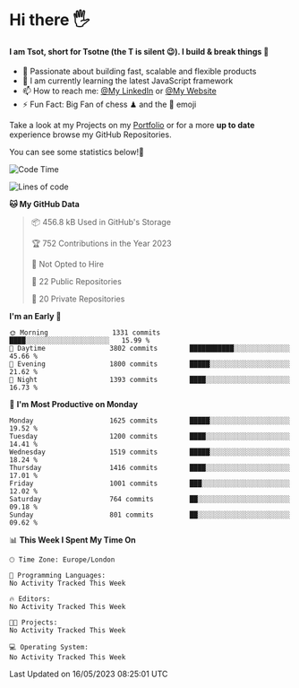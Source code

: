 # Hi there :raised_hand_with_fingers_splayed:
#### I am Tsot, short for Tsotne (the T is silent :wink:). I build & break things :space_invader:
- :telescope: Passionate about building fast, scalable and flexible products
- :seedling: I am currently learning the latest JavaScript framework 
- :mailbox: How to reach me: [@My LinkedIn](https://www.linkedin.com/in/tsotne-gvadzabia/) or [@My Website](https://tsotne.co.uk/contact)
- :zap: Fun Fact: Big Fan of chess ♟ and the 👾 emoji

Take a look at my Projects on my [Portfolio](https://tsotne.co.uk/) or for a more **up to date** experience browse my GitHub Repositories.

You can see some statistics below!:space_invader:
<!--START_SECTION:waka-->
![Code Time](http://img.shields.io/badge/Code%20Time-761%20hrs%202%20mins-blue)

![Lines of code](https://img.shields.io/badge/From%20Hello%20World%20I%27ve%20Written-4.9%20million%20lines%20of%20code-blue)

**🐱 My GitHub Data** 

> 📦 456.8 kB Used in GitHub's Storage 
 > 
> 🏆 752 Contributions in the Year 2023
 > 
> 🚫 Not Opted to Hire
 > 
> 📜 22 Public Repositories 
 > 
> 🔑 20 Private Repositories 
 > 
**I'm an Early 🐤** 

```text
🌞 Morning                1331 commits        ████░░░░░░░░░░░░░░░░░░░░░   15.99 % 
🌆 Daytime                3802 commits        ███████████░░░░░░░░░░░░░░   45.66 % 
🌃 Evening                1800 commits        █████░░░░░░░░░░░░░░░░░░░░   21.62 % 
🌙 Night                  1393 commits        ████░░░░░░░░░░░░░░░░░░░░░   16.73 % 
```
📅 **I'm Most Productive on Monday** 

```text
Monday                   1625 commits        █████░░░░░░░░░░░░░░░░░░░░   19.52 % 
Tuesday                  1200 commits        ████░░░░░░░░░░░░░░░░░░░░░   14.41 % 
Wednesday                1519 commits        █████░░░░░░░░░░░░░░░░░░░░   18.24 % 
Thursday                 1416 commits        ████░░░░░░░░░░░░░░░░░░░░░   17.01 % 
Friday                   1001 commits        ███░░░░░░░░░░░░░░░░░░░░░░   12.02 % 
Saturday                 764 commits         ██░░░░░░░░░░░░░░░░░░░░░░░   09.18 % 
Sunday                   801 commits         ██░░░░░░░░░░░░░░░░░░░░░░░   09.62 % 
```


📊 **This Week I Spent My Time On** 

```text
🕑︎ Time Zone: Europe/London

💬 Programming Languages: 
No Activity Tracked This Week

🔥 Editors: 
No Activity Tracked This Week

🐱‍💻 Projects: 
No Activity Tracked This Week

💻 Operating System: 
No Activity Tracked This Week
```


 Last Updated on 16/05/2023 08:25:01 UTC
<!--END_SECTION:waka-->
